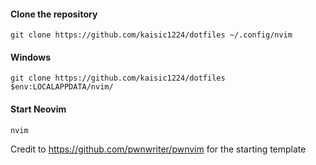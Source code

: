 #### Clone the repository

```shell
git clone https://github.com/kaisic1224/dotfiles ~/.config/nvim
```

#### Windows
```shell
git clone https://github.com/kaisic1224/dotfiles $env:LOCALAPPDATA/nvim/
```

#### Start Neovim

```shell
nvim
```
Credit to https://github.com/pwnwriter/pwnvim for the starting template
